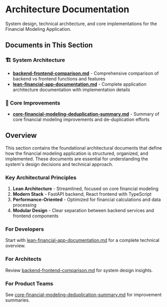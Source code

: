 # Architecture Documentation

System design, technical architecture, and core implementations for the Financial Modeling Application.

## Documents in This Section

### 🏗️ **System Architecture**

- **[backend-frontend-comparison.md](./backend-frontend-comparison.md)** - Comprehensive comparison of backend vs frontend functions and features
- **[lean-financial-app-documentation.md](./lean-financial-app-documentation.md)** - Complete application architecture documentation with implementation details

### 🔧 **Core Improvements**

- **[core-financial-modeling-deduplication-summary.md](./core-financial-modeling-deduplication-summary.md)** - Summary of core financial modeling improvements and de-duplication efforts

## Overview

This section contains the foundational architectural documents that define how the financial modeling application is structured, organized, and implemented. These documents are essential for understanding the system's design decisions and technical approach.

### Key Architectural Principles

1. **Lean Architecture** - Streamlined, focused on core financial modeling
2. **Modern Stack** - FastAPI backend, React frontend with TypeScript
3. **Performance-Oriented** - Optimized for financial calculations and data processing
4. **Modular Design** - Clear separation between backend services and frontend components

### For Developers

Start with [lean-financial-app-documentation.md](./lean-financial-app-documentation.md) for a complete technical overview.

### For Architects

Review [backend-frontend-comparison.md](./backend-frontend-comparison.md) for system design insights.

### For Product Teams

See [core-financial-modeling-deduplication-summary.md](./core-financial-modeling-deduplication-summary.md) for improvement summaries.
